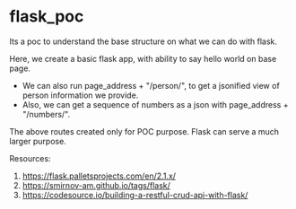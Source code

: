 # flask_poc
Its a poc to understand the base structure on what we can do with flask.

Here, we create a basic flask app, with ability to say hello world on base page. 
- We can also run page_address + "/person/", to get a jsonified view of person information we provide.
- Also, we can get a sequence of numbers as a json with page_address + "/numbers/".

The above routes created only for POC purpose. Flask can serve a much larger purpose. 



Resources: 
1. https://flask.palletsprojects.com/en/2.1.x/ 
2. https://smirnov-am.github.io/tags/flask/
3. https://codesource.io/building-a-restful-crud-api-with-flask/

